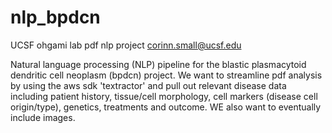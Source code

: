 # nlp_bpdcn
UCSF ohgami lab pdf nlp project
corinn.small@ucsf.edu

Natural language processing (NLP) pipeline for the blastic plasmacytoid dendritic cell neoplasm (bpdcn) project. We want to streamline pdf analysis by using
the aws sdk 'textractor' and pull out relevant disease data including patient history, tissue/cell morphology, cell markers (disease cell origin/type), genetics,
treatments and outcome. WE also want to eventually include images. 

